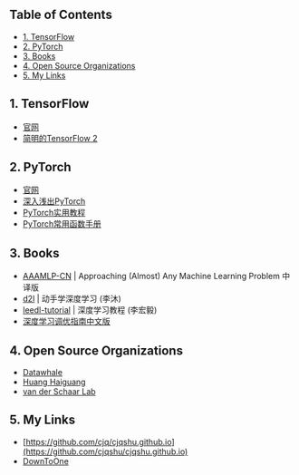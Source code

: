 <!-- # <center> # Awesome Resources </center> -->
<!-- omit in toc -->

## Table of Contents <!-- omit in toc -->

- [1. TensorFlow](#1-tensorflow)
- [2. PyTorch](#2-pytorch)
- [3. Books](#3-books)
- [4. Open Source Organizations](#4-open-source-organizations)
- [5. My Links](#5-my-links)


## 1. TensorFlow

- [官网](https://www.tensorflow.org/?hl=zh-cn)
- [简明的TensorFlow 2](https://tf.wiki/zh_hans/)


## 2. PyTorch

- [官网](https://pytorch.org/)
- [深入浅出PyTorch](https://datawhalechina.github.io/thorough-pytorch/)
- [PyTorch实用教程](https://tingsongyu.github.io/PyTorch-Tutorial-2nd/)
- [PyTorch常用函数手册](https://cjqshu.github.io/books/Pytorch常用函数手册.pdf)


## 3. Books

- [AAAMLP-CN](https://ytzfhqs.github.io/AAAMLP-CN/) \| Approaching (Almost) Any Machine Learning Problem 中译版
- [d2l](https://zh-v2.d2l.ai/) \| 动手学深度学习 (李沐)
- [leedl-tutorial](https://cjqshu.github.io/books/LeeDL_Tutorial.pdf) \| 深度学习教程 (李宏毅)
- [深度学习调优指南中文版](https://cjqshu.github.io/books/深度学习调参指南中文版.pdf)


## 4. Open Source Organizations

- [Datawhale](https://github.com/datawhalechina)
- [Huang Haiguang](https://github.com/fengdu78)
- [van der Schaar Lab](https://github.com/vanderschaarlab/mlforhealthlabpub)


## 5. My Links
<!-- GitHub repository link (URL) -->
- [https://github.com/cjq/cjqshu.github.io](https://github.com/cjqshu/cjqshu.github.io)
- [DownToOne](https://xydh.fun/cjq125)

